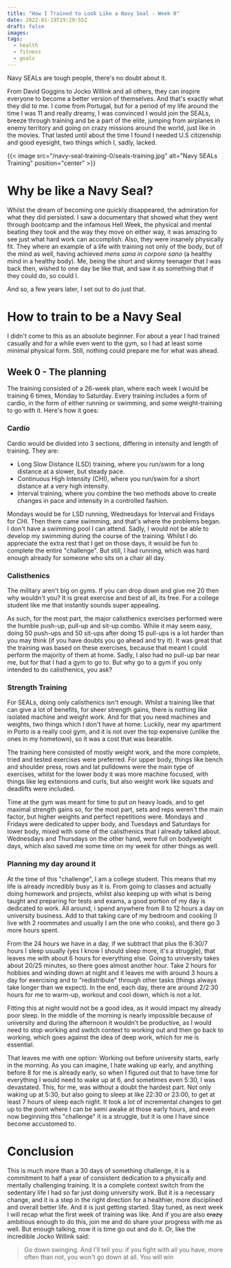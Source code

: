 ```yaml
---
title: "How I Trained to Look Like a Navy Seal - Week 0"
date: 2022-01-19T19:29:55Z
draft: false
images:
tags:
  - health
  - fitness
  - goals
---
```


Navy SEALs are tough people, there's no doubt about it.

From David Goggins to Jocko Willink and all others, they can inspire everyone to become a better version of themselves. And that's exactly what they did to me. I come from Portugal, but for a period of my life around the time I was 11 and really dreamy, I was convinced I would join the SEALs, breeze through training and be a part of the elite, jumping from airplanes in enemy territory and going on crazy missions around the world, just like in the movies. That lasted until about the time I found I needed U.S citizenship and good eyesight, two things which I, sadly, lacked.

{{< image src="/navy-seal-training-0/seals-training.jpg" alt="Navy SEALs Training" position="center"  >}}

# Why be like a Navy Seal?

Whilst the dream of becoming one quickly disappeared, the admiration for what they did persisted. I saw a documentary that showed what they went through bootcamp and the infamous Hell Week, the physical and mental beating they took and the way they move on either way, it was amazing to see just what hard work can accomplish. Also, they were insanely physically fit. They where an example of a life with training not only of the body, but of the mind as well, having achieved _mens sana in corpore sano_ (a healthy mind in a healthy body). Me, being the short and skinny teenager that I was back then, wished to one day be like that, and saw it as something that if they could do, so could I.

And so, a few years later, I set out to do just that.

# How to train to be a Navy Seal

I didn't come to this as an absolute beginner. For about a year I had trained casually and for a while even went to the gym, so I had at least some minimal physical form. Still, nothing could prepare me for what was ahead.

## Week 0 - The planning

The training consisted of a 26-week plan, where each week I would be training 6 times, Monday to Saturday. Every training includes a form of cardio, in the form of either running or swimming, and some weight-training to go with it. Here's how it goes:

### Cardio

Cardio would be divided into 3 sections, differing in intensity and length of training. They are:

- Long Slow Distance (LSD) training, where you run/swim for a long distance at a slower, but steady pace.
- Continuous High Intensity (CHI), where you run/swim for a short distance at a very high intensity.
- Interval training, where you combine the two methods above to create changes in pace and intensity in a controlled fashion.

Mondays would be for LSD running, Wednesdays for Interval and Fridays for CHI. Then there came swimming, and that's where the problems began. I don't have a swimming pool I can attend. Sadly, I would not be able to develop my swimming during the course of the training. Whilst I do appreciate the extra rest that I get on those days, it would be fun to complete the entire "challenge". But still, I had running, which was hard enough already for someone who sits on a chair all day.

### Calisthenics

The military aren't big on gyms. If you can drop down and give me 20 then why wouldn't you? It is great exercise and best of all, its free. For a college student like me that instantly sounds super appealing.

As such, for the most part, the major calisthenics exercises performed were the humble push-up, pull-up and sit-up combo. While it may seem easy, doing 50 push-ups and 50 sit-ups after doing 15 pull-ups is a lot harder than you may think (if you have doubts you go ahead and try it). It was great that the training was based on these exercises, because that meant I could perform the majority of them at home. Sadly, I also had no pull-up bar near me, but for that I had a gym to go to. But why go to a gym if you only intended to do calisthenics, you ask?

### Strength Training

For SEALs, doing only calisthenics isn't enough. Whilst a training like that can give a lot of benefits, for sheer strength gains, there is nothing like isolated machine and weight work. And for that you need machines and weights, two things which I don't have at home. Luckily, near my apartment in Porto is a really cool gym, and it is not over the top expensive (unlike the ones in my hometown), so it was a cost that was bearable.

The training here consisted of mostly weight work, and the more complete, tried and tested exercises were preferred. For upper body, things like bench and shoulder press, rows and lat pulldowns were the main type of exercises, whilst for the lower body it was more machine focused, with things like leg extensions and curls, but also weight work like squats and deadlifts were included.

Time at the gym was meant for time to put on heavy loads, and to get maximal strength gains so, for the most part, sets and reps weren't the main factor, but higher weights and perfect repetitions were. Mondays and Fridays were dedicated to upper body, and Tuesdays and Saturdays for lower body, mixed with some of the calisthenics that I already talked about. Wednesdays and Thursdays on the other hand, were full on bodyweight days, which also saved me some time on my week for other things as well.

### Planning my day around it

At the time of this "challenge", I am a college student. This means that my life is already incredibly busy as it is. From going to classes and actually doing homework and projects, whilst also keeping up with what is being taught and preparing for tests and exams, a good portion of my day is dedicated to work. All around, i spend anywhere from 8 to 12 hours a day on university business. Add to that taking care of my bedroom and cooking (I live with 2 roommates and usually I am the one who cooks), and there go 3 more hours spent.

From the 24 hours we have in a day, if we subtract that plus the 6:30/7 hours I sleep usually (yes I know I should sleep more, it's a struggle), that leaves me with about 6 hours for everything else. Going to university takes about 20/25 minutes, so there goes almost another hour. Take 2 hours for hobbies and winding down at night and it leaves me with around 3 hours a day for exercising and to "redistribute" through other tasks (things always take longer than we expect). In the end, each day, there are around 2/2:30 hours for me to warm-up, workout and cool down, which is not a lot.

Fitting this at night would not be a good idea, as it would impact my already poor sleep. In the middle of the morning is nearly impossible because of university and during the afternoon it wouldn't be productive, as I would need to stop working and switch context to working out and then go back to working, which goes against the idea of deep work, which for me is essential.

That leaves me with one option: Working out before university starts, early in the morning. As you can imagine, I hate waking up early, and anything before 8 for me is already early, so when I figured out that to have time for everything I would need to wake up at 6, and sometimes even 5:30, I was devastated. This, for me, was without a doubt the hardest part. Not only waking up at 5:30, but also going to sleep at like 22:30 or 23:00, to get at least 7 hours of sleep each night. It took a lot of incremental changes to get up to the point where I can be semi awake at those early hours, and even now beginning this "challenge" it is a struggle, but it is one I have since become accustomed to.

# Conclusion

This is much more than a 30 days of something challenge, it is a commitment to half a year of consistent dedication to a physically and mentally challenging training. It is a complete context switch from the sedentary life I had so far just doing university work. But it is a necessary change, and it is a step in the right direction for a healthier, more disciplined and overall better life. And it is just getting started. Stay tuned, as next week I will recap what the first week of training was like. And if you are also ~~crazy~~ ambitious enough to do this, join me and do share your progress with me as well. But enough talking, now it is time go out and do it. Or, like the incredible Jocko Willink said:

> Go down swinging. And I'll tell you: if you fight with all you have, more often than not, you won't go down at all. You will win
